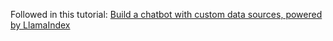Followed in this tutorial: [Build a chatbot with custom data sources, powered by LlamaIndex](https://blog.streamlit.io/build-a-chatbot-with-custom-data-sources-powered-by-llamaindex/?utm_medium=email&_hsmi=272557385&_hsenc=p2ANqtz-9Rf4hpO9Gf5G_0bhNpgmzmu69IVdkGsw3GxsJwTKTgTFD5Rdh5EmGiiuUbn7GNSe9AuauX31AXcJAITmwyoYCDbZxlmg&utm_content=272557385&utm_source=hs_email)
